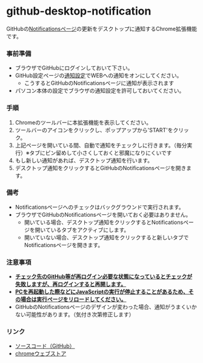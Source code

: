 # github-desktop-notification
GitHubの[Notificationsページ](https://github.com/notifications)の更新をデスクトップに通知するChrome拡張機能です。

### 事前準備
- ブラウザでGitHubにログインしておいて下さい。
- GitHub設定ページの[通知設定](https://github.com/settings/notifications)でWEBへの通知をオンにしてください。
  - こうするとGitHubのNotificationsページに通知が表示されます
- パソコン本体の設定でブラウザの通知設定を許可しておいてください。
### 手順
1. Chromeのツールバーに本拡張機能を表示してください。
1. ツールバーのアイコンをクリックし、ポップアップから'START'をクリック。
1. 上記ページを開いている間、自動で通知をチェックしに行きます。（毎分実行）※タブにピン留めして小さくしておくと邪魔になりにくいです
1. もし新しい通知があれば、デスクトップ通知を行います。
1. デスクトップ通知をクリックするとGitHubのNotificationsページを開きます。

### 備考
- Notificationsページへのチェックはバックグラウンドで実行されます。
- ブラウザでGitHubのNotificationsページを開いておく必要はありません。
  - 開いている場合、デスクトップ通知をクリックするとNotificationsページを開いているタブをアクティブにします。
  - 開いていない場合、デスクトップ通知をクリックすると新しいタブでNotificationsページを開きます。

### 注意事項
- <u>**チェック先のGitHub等が再ログイン必要な状態になっているとチェックが失敗しますが、再ログインすると再開します。**</u>
- <u>**PCを再起動した際などにJavaScriptの実行が停止することがあるため、その場合は実行ページをリロードしてください。**</u>
- GitHubのNotificationsページのデザインが変わった場合、通知がうまくいかない可能性があります。（気付き次第修正します）

### リンク
- [ソースコード（GitHub）](https://github.com/hisw-29/github-desktop-notification)
- [chromeウェブストア](https://chrome.google.com/webstore/detail/github-desktop-notificati/iecnfgcbbajncgiianhoaongialneaam)